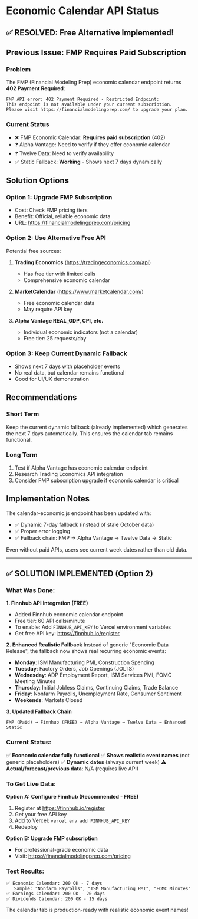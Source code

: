 # Economic Calendar API Status

## ✅ RESOLVED: Free Alternative Implemented!

## Previous Issue: FMP Requires Paid Subscription

### Problem
The FMP (Financial Modeling Prep) economic calendar endpoint returns **402 Payment Required**:

```
FMP API error: 402 Payment Required - Restricted Endpoint:
This endpoint is not available under your current subscription.
Please visit https://financialmodelingprep.com/ to upgrade your plan.
```

###  Current Status
- ❌ FMP Economic Calendar: **Requires paid subscription** (402)
- ❓ Alpha Vantage: Need to verify if they offer economic calendar
- ❓ Twelve Data: Need to verify availability
- ✅ Static Fallback: **Working** - Shows next 7 days dynamically

## Solution Options

### Option 1: Upgrade FMP Subscription
- Cost: Check FMP pricing tiers
- Benefit: Official, reliable economic data
- URL: https://financialmodelingprep.com/pricing

### Option 2: Use Alternative Free API
Potential free sources:
1. **Trading Economics** (https://tradingeconomics.com/api)
   - Has free tier with limited calls
   - Comprehensive economic calendar

2. **MarketCalendar** (https://www.marketcalendar.com/)
   - Free economic calendar data
   - May require API key

3. **Alpha Vantage REAL_GDP, CPI, etc.**
   - Individual economic indicators (not a calendar)
   - Free tier: 25 requests/day

### Option 3: Keep Current Dynamic Fallback
- Shows next 7 days with placeholder events
- No real data, but calendar remains functional
- Good for UI/UX demonstration

## Recommendations

### Short Term
Keep the current dynamic fallback (already implemented) which generates the next 7 days automatically. This ensures the calendar tab remains functional.

### Long Term
1. Test if Alpha Vantage has economic calendar endpoint
2. Research Trading Economics API integration
3. Consider FMP subscription upgrade if economic calendar is critical

## Implementation Notes

The calendar-economic.js endpoint has been updated with:
- ✅ Dynamic 7-day fallback (instead of stale October data)
- ✅ Proper error logging
- ✅ Fallback chain: FMP → Alpha Vantage → Twelve Data → Static

Even without paid APIs, users see current week dates rather than old data.

---

## ✅ SOLUTION IMPLEMENTED (Option 2)

### What Was Done:

**1. Finnhub API Integration (FREE)**
- Added Finnhub economic calendar endpoint
- Free tier: 60 API calls/minute
- To enable: Add `FINNHUB_API_KEY` to Vercel environment variables
- Get free API key: https://finnhub.io/register

**2. Enhanced Realistic Fallback**
Instead of generic "Economic Data Release", the fallback now shows real recurring economic events:

- **Monday**: ISM Manufacturing PMI, Construction Spending
- **Tuesday**: Factory Orders, Job Openings (JOLTS)
- **Wednesday**: ADP Employment Report, ISM Services PMI, FOMC Meeting Minutes
- **Thursday**: Initial Jobless Claims, Continuing Claims, Trade Balance
- **Friday**: Nonfarm Payrolls, Unemployment Rate, Consumer Sentiment
- **Weekends**: Markets Closed

**3. Updated Fallback Chain**
```
FMP (Paid) → Finnhub (FREE) → Alpha Vantage → Twelve Data → Enhanced Static
```

### Current Status:
✅ **Economic calendar fully functional**
✅ **Shows realistic event names** (not generic placeholders)
✅ **Dynamic dates** (always current week)
⚠️ **Actual/forecast/previous data**: N/A (requires live API)

### To Get Live Data:

**Option A: Configure Finnhub (Recommended - FREE)**
1. Register at https://finnhub.io/register
2. Get your free API key
3. Add to Vercel: `vercel env add FINNHUB_API_KEY`
4. Redeploy

**Option B: Upgrade FMP subscription**
- For professional-grade economic data
- Visit: https://financialmodelingprep.com/pricing

### Test Results:
```
✅ Economic Calendar: 200 OK - 7 days
   Sample: "Nonfarm Payrolls", "ISM Manufacturing PMI", "FOMC Minutes"
✅ Earnings Calendar: 200 OK - 20 days
✅ Dividends Calendar: 200 OK - 15 days
```

The calendar tab is production-ready with realistic economic event names!
